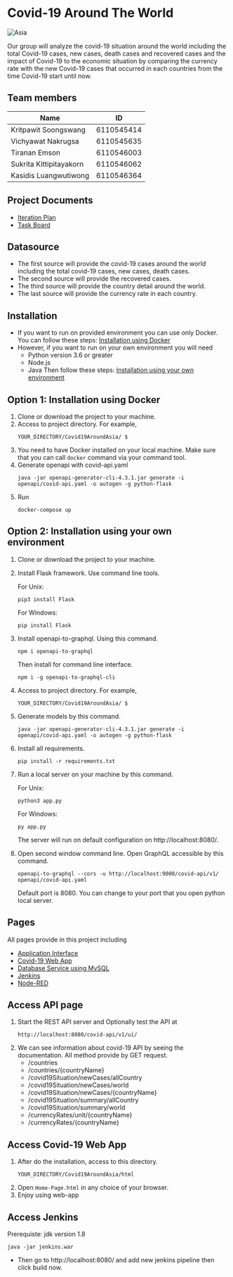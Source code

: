 # Covid-19 Around The World

![Asia](https://www.phocuswire.com/uploadedImages/Articles/Opinion/2020/May/womens-leadership-coronavirus.jpg?origwidth=800&origheight=400&origmode=crop&Anchor=MiddleCenter&width=800&height=400&scale=both&mode=crop)

Our group will analyze the covid-19 situation around the world including the total Covid-19 cases, new cases, death cases and recovered cases and the impact of Covid-19 to the economic situation by comparing the currency rate with the new Covid-19 cases that occurred in each countries from the time Covid-19 start until now.

## Team members

| Name | ID |
|-----|-------|
| Kritpawit Soongswang | 6110545414 |
| Vichyawat Nakrugsa | 6110545635 |
| Tiranan Emson | 6110546003 |
| Sukrita Kittipitayakorn | 6110546062 |
| Kasidis Luangwutiwong | 6110546364 |

## Project Documents

* [Iteration Plan](https://docs.google.com/document/d/17CdvZp6VYVfGaNv4XVd__rAw1pbZXyCVpwmc6K35UfE/edit#)
* [Task Board](https://github.com/SukritaEarn/Covid19WorldSituation/projects/1)

## Datasource
- The first source will provide the covid-19 cases around  the world including the total covid-19 cases, new cases, death cases.
- The second source will provide the recovered cases.
- The third source will provide the country detail around the world. 
- The last source will provide the currency rate in each country.

## Installation
- If you want to run on provided environment you can use only Docker. You can follow these steps: [Installation using Docker](#option-1-installation-using-docker)
- However, if you want to run on your own environment you will need
    - Python version 3.6 or greater
    - Node.js
    - Java
  Then follow these steps: [Installation using your own environment](#option-2-installation-using-your-own-environment)

## Option 1: Installation using Docker
1. Clone or download the project to your machine.
2. Access to project directory. For example,
    ```
    YOUR_DIRECTORY/Covid19AroundAsia/ $
   ```
3. You need to have Docker installed on your local machine. Make sure that you can call `docker` command via your command tool.
4. Generate openapi with covid-api.yaml
   ```
   java -jar openapi-generator-cli-4.3.1.jar generate -i openapi/covid-api.yaml -o autogen -g python-flask
   ```
5. Run
    ```
    docker-compose up
    ```
## Option 2: Installation using your own environment
1. Clone or download the project to your machine.
2. Install Flask framework. Use command line tools.

    For Unix:
    ```
    pip3 install Flask
   ```
   
    For Windows:
    ```
    pip install Flask
   ```
3. Install openapi-to-graphql. Using this command.
    ```
    npm i openapi-to-graphql
    ```
   Then install for command line interface.
   ```
   npm i -g openapi-to-graphql-cli
   ```
3. Access to project directory. For example,
    ```
    YOUR_DIRECTORY/Covid19AroundAsia/ $
   ```
4. Generate models by this command.
    ```
    java -jar openapi-generator-cli-4.3.1.jar generate -i openapi/covid-api.yaml -o autogen -g python-flask
   ```
5. Install all requirements.
   ```
   pip install -r requirements.txt
   ```
6. Run a local server on your machine by this command.
   
   For Unix:
    ```
   python3 app.py
   ```
   
   For Windows:
   ```
   py app.py
   ```
   The server will run on default configuration on http://localhost:8080/.
7. Open second window command line. Open GraphQL accessible by this command.
    ```
   openapi-to-graphql --cors -u http://localhost:9000/covid-api/v1/ openapi/covid-api.yaml
   ```
   Default port is 8080. You can change to your port that you open python local server.

## Pages
All pages provide in this project including
- [Application Interface](#access-api-page)
- [Covid-19 Web App](#access-covid-19-web-app)
- [Database Service using MySQL](#access-database-service)
- [Jenkins](#access-jenkins)
- [Node-RED](#access-node-red)

## Access API page
1. Start the REST API server and Optionally test the API at
   ```
   http://localhost:8080/covid-api/v1/ui/
   ```
2. We can see information about covid-19 API by seeing the documentation. All method provide by GET request.
   - /countries
   - /countries/{countryName}
   - /covid19Situation/newCases/allCountry
   - /covid19Situation/newCases/world
   - /covid19Situation/newCases/{countryName}
   - /covid19Situation/summary/allCountry
   - /covid19Situation/summary/world
   - /currencyRates/unit/{countryName}
   - /currencyRates/{countryName}

## Access Covid-19 Web App
1. After do the installation, access to this directory.
    ```
   YOUR_DIRECTORY/Covid19AroundAsia/html
   ```  
2. Open `Home-Page.html` in any choice of your browser.
3. Enjoy using web-app

## Access Jenkins
Prerequiste: jdk version 1.8
```
java -jar jenkins.war
```
- Then go to http://localhost:8080/ and add new jenkins pipeline then click build now.
